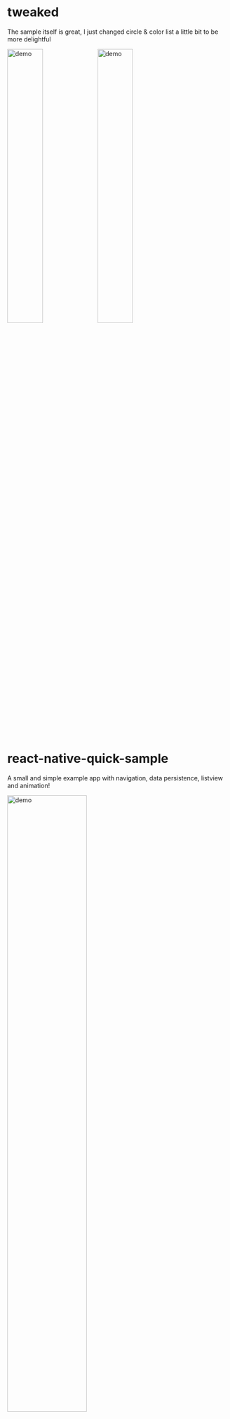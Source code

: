 # tweaked
The sample itself is great, I just changed circle & color list a little bit to be more delightful

<img src="demo.take2-1.gif" alt="demo" width="40%"/> <img src="demo.take2-2.gif" alt="demo" width="40%"/>


# react-native-quick-sample
A small and simple example app with navigation, data persistence, listview and animation!


<img src="demo.gif" alt="demo" width="60%"/>

## Install and run on android
```
npm install -g react-native-cli
cd react-native-quick-sample
npm install
react-native run-android
```

## Install and run on ios
```
npm install -g react-native-cli
cd react-native-quick-sample
npm install
react-native run-ios
```

[innFactory - iOS & Android Entwicklung](https://innFactory.de)

